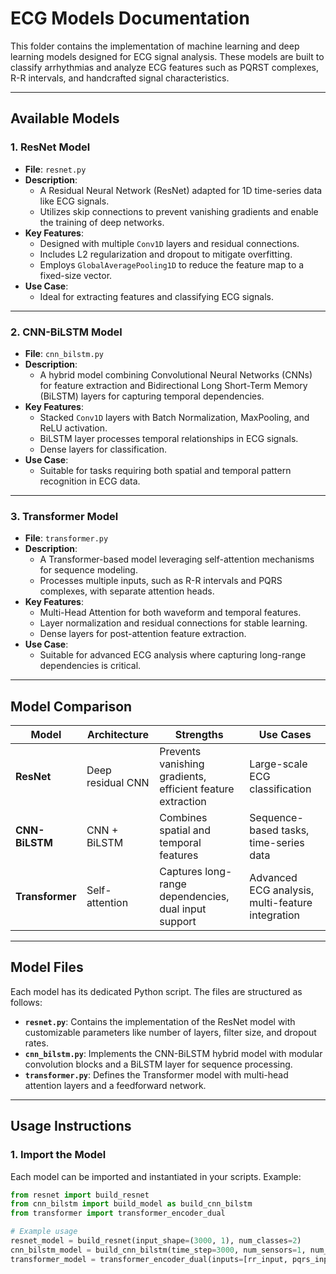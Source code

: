 # **ECG Models Documentation**

This folder contains the implementation of machine learning and deep learning models designed for ECG signal analysis. These models are built to classify arrhythmias and analyze ECG features such as PQRST complexes, R-R intervals, and handcrafted signal characteristics.

---

## **Available Models**

### **1. ResNet Model**
- **File**: `resnet.py`
- **Description**:
  - A Residual Neural Network (ResNet) adapted for 1D time-series data like ECG signals.
  - Utilizes skip connections to prevent vanishing gradients and enable the training of deep networks.
- **Key Features**:
  - Designed with multiple `Conv1D` layers and residual connections.
  - Includes L2 regularization and dropout to mitigate overfitting.
  - Employs `GlobalAveragePooling1D` to reduce the feature map to a fixed-size vector.
- **Use Case**:
  - Ideal for extracting features and classifying ECG signals.

---

### **2. CNN-BiLSTM Model**
- **File**: `cnn_bilstm.py`
- **Description**:
  - A hybrid model combining Convolutional Neural Networks (CNNs) for feature extraction and Bidirectional Long Short-Term Memory (BiLSTM) layers for capturing temporal dependencies.
- **Key Features**:
  - Stacked `Conv1D` layers with Batch Normalization, MaxPooling, and ReLU activation.
  - BiLSTM layer processes temporal relationships in ECG signals.
  - Dense layers for classification.
- **Use Case**:
  - Suitable for tasks requiring both spatial and temporal pattern recognition in ECG data.

---

### **3. Transformer Model**
- **File**: `transformer.py`
- **Description**:
  - A Transformer-based model leveraging self-attention mechanisms for sequence modeling.
  - Processes multiple inputs, such as R-R intervals and PQRS complexes, with separate attention heads.
- **Key Features**:
  - Multi-Head Attention for both waveform and temporal features.
  - Layer normalization and residual connections for stable learning.
  - Dense layers for post-attention feature extraction.
- **Use Case**:
  - Suitable for advanced ECG analysis where capturing long-range dependencies is critical.

---

## **Model Comparison**

| Model            | Architecture        | Strengths                                     | Use Cases                           |
|-------------------|---------------------|-----------------------------------------------|-------------------------------------|
| **ResNet**       | Deep residual CNN   | Prevents vanishing gradients, efficient feature extraction | Large-scale ECG classification      |
| **CNN-BiLSTM**   | CNN + BiLSTM        | Combines spatial and temporal features       | Sequence-based tasks, time-series data |
| **Transformer**  | Self-attention      | Captures long-range dependencies, dual input support | Advanced ECG analysis, multi-feature integration |

---

## **Model Files**

Each model has its dedicated Python script. The files are structured as follows:
- **`resnet.py`**:
  Contains the implementation of the ResNet model with customizable parameters like number of layers, filter size, and dropout rates.
- **`cnn_bilstm.py`**:
  Implements the CNN-BiLSTM hybrid model with modular convolution blocks and a BiLSTM layer for sequence processing.
- **`transformer.py`**:
  Defines the Transformer model with multi-head attention layers and a feedforward network.

---

## **Usage Instructions**

### **1. Import the Model**
Each model can be imported and instantiated in your scripts. Example:
```python
from resnet import build_resnet
from cnn_bilstm import build_model as build_cnn_bilstm
from transformer import transformer_encoder_dual

# Example usage
resnet_model = build_resnet(input_shape=(3000, 1), num_classes=2)
cnn_bilstm_model = build_cnn_bilstm(time_step=3000, num_sensors=1, num_classes=2)
transformer_model = transformer_encoder_dual(inputs=[rr_input, pqrs_input], head_size=64, num_heads=8, ff_dim=128)
